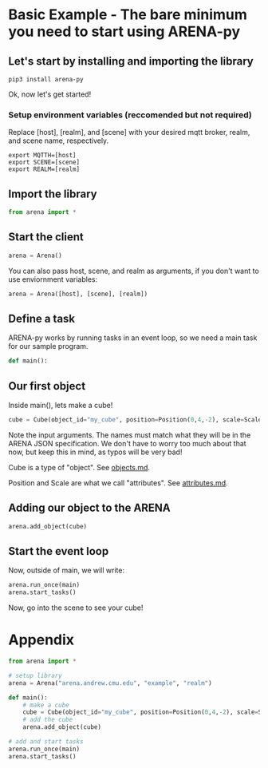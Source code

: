 # Basic Example - The bare minimum you need to start using ARENA-py

## Let's start by installing and importing the library
```shell
pip3 install arena-py
```

Ok, now let's get started!

### Setup environment variables (reccomended but not required)
Replace [host], [realm], and [scene] with your desired mqtt broker, realm, and scene name, respectively.
```shell
export MQTTH=[host]
export SCENE=[scene]
export REALM=[realm]
```

## Import the library
```python
from arena import *
```

## Start the client
```python
arena = Arena()
```
You can also pass host, scene, and realm as arguments, if you don't want to use enviornment variables:
```python
arena = Arena([host], [scene], [realm])
```

## Define a task
ARENA-py works by running tasks in an event loop, so we need a main task for our sample program.
```python
def main():
```

## Our first object
Inside main(), lets make a cube!
```python
cube = Cube(object_id="my_cube", position=Position(0,4,-2), scale=Scale(2,2,2))
```
Note the input arguments. The names must match what they will be in the ARENA JSON specification. We don't have to worry too much about that now, but keep this in mind, as typos will be very bad!

Cube is a type of "object". See [objects.md](objects.md).

Position and Scale are what we call "attributes". See [attributes.md](attributes.md).

## Adding our object to the ARENA
```python
arena.add_object(cube)
```

## Start the event loop
Now, outside of main, we will write:
```python
arena.run_once(main)
arena.start_tasks()
```

Now, go into the scene to see your cube!

# Appendix
```python
from arena import *

# setup library
arena = Arena("arena.andrew.cmu.edu", "example", "realm")

def main():
    # make a cube
    cube = Cube(object_id="my_cube", position=Position(0,4,-2), scale=Scale(2,2,2))
    # add the cube
    arena.add_object(cube)

# add and start tasks
arena.run_once(main)
arena.start_tasks()
```
